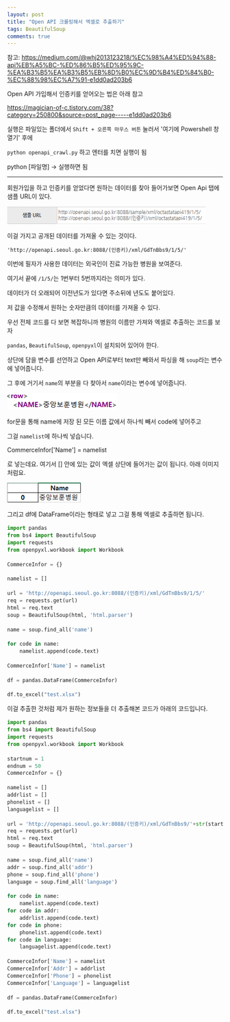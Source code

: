 ```yaml
---
layout: post
title: "Open API 크롤링해서 엑셀로 추출하기"
tags: BeautifulSoup
comments: true
---
```


참고: https://medium.com/@whj2013123218/%EC%98%A4%ED%94%88-api%EB%A5%BC-%ED%86%B5%ED%95%9C-%EA%B3%B5%EA%B3%B5%EB%8D%B0%EC%9D%B4%ED%84%B0-%EC%88%98%EC%A7%91-e1dd0ad203b6

Open API 가입해서 인증키를 얻어오는 법은 아래 참고

https://magician-of-c.tistory.com/38?category=250800&source=post_page-----e1dd0ad203b6

실행은 파일있는 폴더에서 `Shift + 오른쪽 마우스 버튼` 눌러서 '여기에 Powershell 창 열기' 후에

`python openapi_crawl.py` 하고 엔터를 치면 실행이 됨

python [파일명] -> 실행하면 됨

----

회원가입을 하고 인증키를 얻었다면 원하는 데이터를 찾아 들어가보면 Open Api 탭에 샘플 URL이 있다.

<img src="/images/openapi1.png">

이걸 가지고 공개된 데이터를 가져올 수 있는 것이다.

`'http://openapi.seoul.go.kr:8088/(인증키)/xml/GdTnBbs9/1/5/'`

이번에 필자가 사용한 데이터는 외국인이 진료 가능한 병원을 보여준다.

여기서 끝에 `/1/5/`는 1번부터 5번까지라는 의미가 있다.

데이터가 더 오래되어 이전년도가 있다면 주소뒤에 년도도 붙어있다.

저 값을 수정해서 원하는 숫자만큼의 데이터를 가져올 수 있다.

우선 전체 코드를 다 보면 복잡하니까 병원의 이름만 가져와 엑셀로 추출하는 코드를 보자

`pandas`, `BeautifulSoup`, `openpyxl`이 설치되어 있어야 한다.

상단에 담을 변수를 선언하고 Open API로부터 text만 빼와서 파싱을 해 `soup`라는 변수에 넣어줍니다.

그 후에 거기서 `name`의 부분을 다 찾아서 `name`이라는 변수에 넣어줍니다.

<img src="/images/openapi2.png">

for문을 통해 name에 저장 된 모든 이름 값에서 하나씩 빼서 code에 넣어주고

그걸 `namelist`에 하나씩 넣습니다.

CommerceInfor['Name'] = namelist

로 넣는데요. 여기서 [] 안에 있는 값이 엑셀 상단에 들어가는 값이 됩니다. 아래 이미지처럼요.

<img src="/images/openapi3.png">

그리고 df에 DataFrame이라는 형태로 넣고 그걸 통해 엑셀로 추출하면 됩니다.

```python
import pandas
from bs4 import BeautifulSoup
import requests
from openpyxl.workbook import Workbook

CommerceInfor = {}

namelist = []

url = 'http://openapi.seoul.go.kr:8088/(인증키)/xml/GdTnBbs9/1/5/'
req = requests.get(url)
html = req.text
soup = BeautifulSoup(html, 'html.parser')

name = soup.find_all('name')

for code in name:
    namelist.append(code.text)

CommerceInfor['Name'] = namelist

df = pandas.DataFrame(CommerceInfor)

df.to_excel("test.xlsx")
```

이걸 추출한 것처럼 제가 원하는 정보들을 더 추출해본 코드가 아래의 코드입니다.


```python
import pandas
from bs4 import BeautifulSoup
import requests
from openpyxl.workbook import Workbook

startnum = 1
endnum = 50
CommerceInfor = {}

namelist = []
addrlist = []
phonelist = []
languagelist = []

url = 'http://openapi.seoul.go.kr:8088/(인증키)/xml/GdTnBbs9/'+str(startnum)+'/'+str(endnum)+'/'
req = requests.get(url)
html = req.text
soup = BeautifulSoup(html, 'html.parser')

name = soup.find_all('name')
addr = soup.find_all('addr')
phone = soup.find_all('phone')
language = soup.find_all('language')

for code in name:
    namelist.append(code.text)
for code in addr:
    addrlist.append(code.text)
for code in phone:
    phonelist.append(code.text)
for code in language:
    languagelist.append(code.text)

CommerceInfor['Name'] = namelist
CommerceInfor['Addr'] = addrlist
CommerceInfor['Phone'] = phonelist
CommerceInfor['Language'] = languagelist

df = pandas.DataFrame(CommerceInfor)

df.to_excel("test.xlsx")
```

